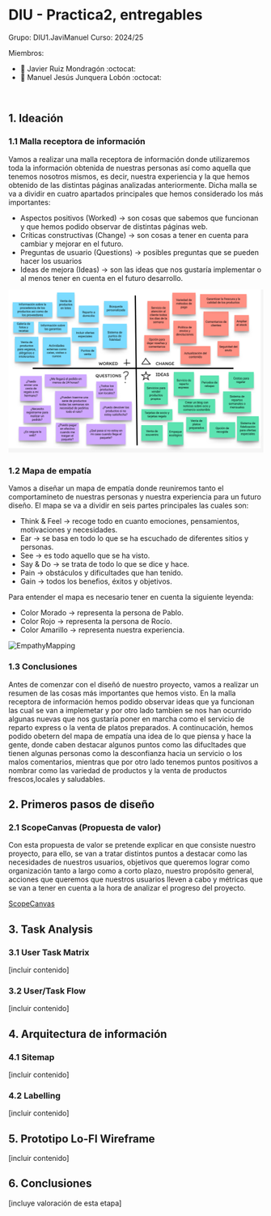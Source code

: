 # DIU - Practica2, entregables

Grupo: DIU1.JaviManuel Curso: 2024/25

Miembros:
 * :bust_in_silhouette:  Javier Ruiz Mondragón    :octocat:     
 * :bust_in_silhouette:  Manuel Jesús Junquera Lobón    :octocat:
<br>

## 1. Ideación
### 1.1 Malla receptora de información

Vamos a realizar una malla receptora de información donde utilizaremos toda la información obtenida de nuestras personas así como aquella
que tenemos nosotros mismos, es decir, nuestra experiencia y la que hemos obtenido de las distintas páginas analizadas anteriormente. 
Dicha malla se va a dividir en cuatro apartados principales que hemos considerado los más importantes:
 * Aspectos positivos (Worked) -> son cosas que sabemos que funcionan y que hemos podido observar de distintas páginas web.
 * Críticas constructivas (Change) -> son cosas a tener en cuenta para cambiar y mejorar en el futuro.
 * Preguntas de usuario (Questions) -> posibles preguntas que se pueden hacer los usuarios
 * Ideas de mejora (Ideas) -> son las ideas que nos gustaría implementar o al menos tener en cuenta en el futuro desarrollo.

![FeedBackCaptureGrid](FeedbackCaptureGrid.png)

### 1.2 Mapa de empatía

Vamos a diseñar un mapa de empatía donde reuniremos tanto el comportamineto de nuestras personas y nuestra experiencia para un futuro diseño. 
El mapa se va a dividir en seis partes principales las cuales son:
* Think & Feel -> recoge todo en cuanto emociones, pensamientos, motivaciones y necesidades.
* Ear -> se basa en todo lo que se ha escuchado de diferentes sitios y personas.
* See -> es todo aquello que se ha visto.
* Say & Do -> se trata de todo lo que se dice y hace.
* Pain -> obstáculos y dificultades que han tenido.
* Gain -> todos los benefios, éxitos y objetivos.

Para entender el mapa es necesario tener en cuenta la siguiente leyenda:
* Color Morado -> representa la persona de Pablo.
* Color Rojo -> representa la persona de Rocío.
* Color Amarillo -> representa nuestra experiencia.

![EmpathyMapping](EmpathyMapping.png)

### 1.3 Conclusiones
Antes de comenzar con el diseñó de nuestro proyecto, vamos a realizar un resumen de las cosas más importantes que hemos visto. En la malla receptora de información hemos podido
observar ideas que ya funcionan las cual se van a implemetar y por otro lado tambien se nos han ocurrido algunas nuevas que nos gustaría poner en marcha como el servicio de reparto express o la venta de platos preparados. A continucación, hemos podido obetern del mapa de empatía una idea de lo que piensa y hace la gente, donde caben destacar algunos puntos como las difucltades que tienen algunas personas como la desconfianza hacia un servicio o los malos comentarios, mientras que por otro lado tenemos puntos positivos a nombrar como las variedad de productos y la venta de productos frescos,locales y saludables.

## 2. Primeros pasos de diseño
### 2.1 ScopeCanvas (Propuesta de valor)

Con esta propuesta de valor se pretende explicar en que consiste nuestro proyecto, para ello, se van a tratar distintos puntos a destacar como 
las necesidades de nuestros usuarios, objetivos que queremos lograr como organización tanto a largo como a corto plazo, nuestro propósito general,
acciones que queremos que nuestros usuarios lleven a cabo y métricas que se van a tener en cuenta a la hora de analizar el progreso del proyecto.

[ScopeCanvas](ScopeCanvas.pdf)

## 3. Task Analysis
### 3.1 User Task Matrix

[incluir contenido]

### 3.2 User/Task Flow

[incluir contenido]

## 4. Arquitectura de información
### 4.1 Sitemap

[incluir contenido]

### 4.2 Labelling

[incluir contenido]

## 5. Prototipo Lo-FI Wireframe 

[incluir contenido]

## 6. Conclusiones  

[incluye valoración de esta etapa]


